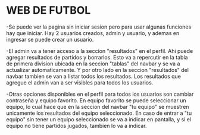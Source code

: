 # WEB DE FUTBOL

-Se puede ver la pagina sin iniciar sesion pero para usar algunas funciones hay que iniciar. Hay 2 usuarios creados, admin y usuario, y ademas en ingresar se puede crear un usuario.

-El admin va a tener acceso a la seccion "resultados" en el perfil. Ahi puede agregar resultados de partidos y borrarlos. Esto va a repercutir en la tabla de primera division ubicada en la seccion "tablas" del navbar y se va a actualizar automaticamente. Y por otro lado en la seccion "resultados" del navbar tambien se van a listar todos los resultados. Los resultados que agregue el admin van a ser visibles para todos los usuarios.

-Otras opciones disponibles en el perfil para todos los usuarios son cambiar contraseña y equipo favorito. En equipo favorito se puede seleccionar un equipo, lo cual hace que en la seccion del navbar "tu equipo" se muestren unicamente los resultados del equipo seleccionado. En caso de entrar a "tu equipo" sin tener un equipo seleccionado se va a indicar en pantalla, y si el equipo no tiene partidos jugados, tambien lo va a indicar.